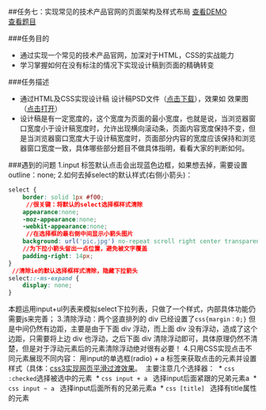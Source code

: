 ##任务七：实现常见的技术产品官网的页面架构及样式布局
[查看DEMO](https://rawgit.com/cjlalala/2016-IFE/master/phase01/task07/task07.html)<br>
[查看题目](http://ife.baidu.com/2016/task/detail?taskId=7)

###任务目的
* 通过实现一个常见的技术产品官网，加深对于HTML，CSS的实战能力
* 学习掌握如何在没有标注的情况下实现设计稿到页面的精确转变

###任务描述
* 通过HTML及CSS实现设计稿 设计稿PSD文件（[点击下载](http://7xrp04.com1.z0.glb.clouddn.com/task_1_7_1.psd)），效果如 效果图（[点击打开](http://7xrp04.com1.z0.glb.clouddn.com/task_1_7_2.jpg)）
* 设计稿是有一定宽度的，这个宽度为页面的最小宽度，也就是说，当浏览器窗口宽度小于设计稿宽度时，允许出现横向滚动条，页面内容宽度保持不变，但是当浏览器窗口宽度大于设计稿宽度时，页面部分内容的宽度应该保持和浏览器窗口宽度一致，具体哪些部分题目不做具体指明，看看大家的判断如何。

###遇到的问题
1.input 标签默认点击会出现蓝色边框，如果想去掉，需要设置outline：none;
2.如何去掉select的默认样式(右侧小箭头)：
  ```css
  select {
      border: solid 1px #f00;
      //很关键：将默认的select选择框样式清除
      appearance:none;
      -moz-appearance:none;
      -webkit-appearance:none;
      //在选择框的最右侧中间显示小箭头图片
      background: url('pic.jpg') no-repeat scroll right center transparent;
      //为下拉小箭头留出一点位置，避免被文字覆盖
      padding-right: 14px; 
  }
   //清除ie的默认选择框样式清除，隐藏下拉箭头
  select::-ms-expand { 
      display: none;
  }
```
本题运用input+ul列表来模拟select下拉列表，只做了一个样式，内部具体功能仍需要js来完善；
3.清除浮动：两个竖直排列的 div 已经设置了```css{margin：0;}``` 但是中间仍然有边距，主要是由于下面 div 浮动，而上面 div 没有浮动，造成了这个边距，只需要将上边 div 也浮动，之后下面 div 清除浮动即可，具体原理仍然不清楚，但是对于浮动元素后的元素清除浮动绝对很有必要！
4.只用CSS实现点击不同元素展现不同内容：
  用input的单选框(radio) + a 标签来获取点击的元素并设置样式（具体：[css3实现网页平滑过渡效果](http://www.imooc.com/learn/252)。
  主要注意几个选择器：
  * ```css :checked```选择被选中的元素 
  * ```css input + a ``` 选择input后面紧跟的兄弟元素a
  * ```css input ~ a ``` 选择input后面所有的兄弟元素a
  * ```css [title] ``` 选择有title属性的元素
